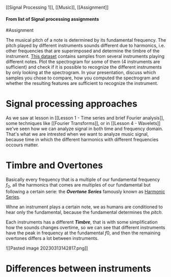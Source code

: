[[Signal Processing 1]], [[Music]], [[Assignment]]

#### From list of **Signal processing assignments**

#Assignment 

The musical pitch of a note is determined by its fundamental frequency. The pitch played by different instruments sounds different due to harmonics, i.e. other frequencies that are superimposed and determine the timbre of the instrument. [This dataset](https://philharmonia.co.uk/resources/sound-samples/) contains samples from several instruments playing different notes. Plot the spectrogram for some of them (4 instruments are sufficient) and check if it is possible to recognize the different instruments by only looking at the spectrogram. In your presentation, discuss which samples you chose to compare, how you computed the spectrogram and whether the resulting features are sufficient to recognize the instrument.

# Signal processing approaches

As we saw at lesson in [[Lesson 1 - Time series and brief Fourier analysis]], some techniques like [[Fourier Transforms]], or in [[Lesson 4 - Wavelets]] we've seen how we can analyze signal in both time and frequency domain. That's what we are intrested when we want to analyze music signal, because time in which the different harmonics with different frequencies occours matter.

# Timbre and Overtones

Basically every frequency that is a multiple of our fundamental frequency $f_0$, all the harmonics that comes are multiples of our fundamental but following a certain serie: the ***Overtone Series*** famously known as [Harmonic Series](https://en.wikipedia.org/wiki/Harmonic_series_(music)). 

Whne an instrument plays a certain note, we as humans are conditioned to hear only the fundamental, because the fundamental determines the *pitch*. 

Each instruments has a different ***Timbre***, that is with some simplification how the sounds changes overtime, so we can see that different instruments have the peak in frequency at the fundamental $f0$, and then the remaining overtones differs a lot between instruments.  


![[Pasted image 20230313142817.png]]

# Differences between instruments